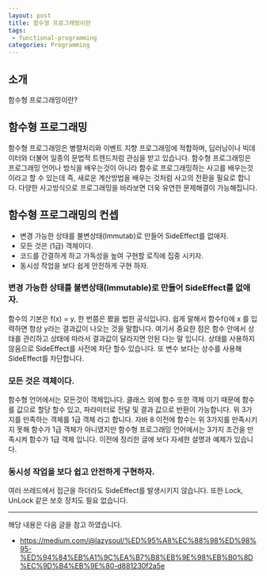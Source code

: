 ```yaml
---
layout: post
title: 함수형 프로그래밍이란 
tags:
 - functional-programming
categories: Programming
---
```


## 소개
함수형 프로그래밍이란?


## 함수형 프로그래밍
함수형 프로그래밍은 병렬처리와 이벤트 지향 프로그래밍에 적합하며, 딥러닝이나 빅데이터와 더불어 일종의 문법적 트렌드처럼 관심을 받고 있습니다. 함수형 프로그래밍은 프로그래밍 언어나 방식을 배우는것이 아니라 함수로 프로그래밍하는 사고를 배우는것이라고 할 수 있는데 즉, 새로운 계산방법을 배우는 것처럼 사고의 전환을 필요로 합니다. 다양한 사고방식으로 프로그래밍을 바라보면 더욱 유연한 문제해결이 가능해집니다.

## 함수형 프로그래밍의 컨셉
- 변경 가능한 상태를 불변상태(Immutab)로 만들어 SideEffect를 없애자.
- 모든 것은 (1급) 객체이다.
- 코드를 간결하게 하고 가독성을 높여 구현할 로직에 집중 시키자.
- 동시성 작업을 보다 쉽게 안전하게 구현 하자.

### 변경 가능한 상태를 불변상태(Immutable)로 만들어 SideEffect를 없애자.
함수의 기본은 f(x) = y, 한 번쯤은 봤을 법한 공식입니다. 쉽게 말해서 함수f()에 x 를 입력하면 항상 y라는 결과값이 나오는 것을 말합니다. 여기서 중요한 점은 함수 안에서 상태를 관리하고 상태에 따라서 결과값이 달라지면 안된 다는 말 입니다. 상태를 사용하지 않음으로 SideEffect를 사전에 차단 할수 있습니다. 또 변수 보다는 상수를 사용해 SideEffect를 차단합니다.

### 모든 것은 객체이다.
함수형 언어에서는 모든것이 객체입니다. 클래스 외에 함수 또한 객체 이기 때문에 함수를 값으로 할당 할수 있고, 파라미터로 전달 및 결과 값으로 반환이 가능합니다. 위 3가지를 만족하는 객체를 1급 객체 라고 합니다. 자바 8 이전에 함수는 위 3가지를 만족시키지 못해 함수가 1급 객체가 아니였지만 함수형 프로그래밍 언어에서는 3가지 조건을 만족시켜 함수가 1급 객체 입니다. 이전에 정리한 글에 보다 자세한 설명과 예제가 있습니다.

### 동시성 작업을 보다 쉽고 안전하게 구현하자.
여러 쓰레드에서 접근을 하더라도 SideEffect를 발생시키지 않습니다. 또한 Lock, UnLock 같은 보호 장치도 필요 없습니다.



----
해당 내용은 다음 글을 참고 하였습니다.
- https://medium.com/@lazysoul/%ED%95%A8%EC%88%98%ED%98%95-%ED%94%84%EB%A1%9C%EA%B7%B8%EB%9E%98%EB%B0%8D%EC%9D%B4%EB%9E%80-d881230f2a5e